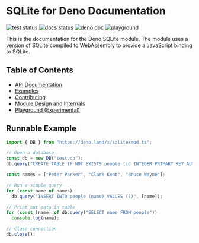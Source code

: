 # SQLite for Deno Documentation

[![test status](https://github.com/dyedgreen/deno-sqlite/workflows/tests/badge.svg?branch=master)](https://github.com/dyedgreen/deno-sqlite/actions)
[![docs status](https://github.com/dyedgreen/deno-sqlite/workflows/docs/badge.svg?branch=master)](https://dyedgreen.github.io/deno-sqlite/)
[![deno doc](https://doc.deno.land/badge.svg)](https://deno.land/x/sqlite)
[![playground](https://img.shields.io/badge/playground-web-blue)](https://dyedgreen.github.io/deno-sqlite/playground/)

This is the documentation for the Deno SQLite module. The module
uses a version of SQLite compiled to WebAssembly to provide a
JavaScript binding to SQLite.

## Table of Contents

- [API Documentation](api.md)
- [Examples](examples.md)
- [Contributing](contributing.md)
- [Module Design and Internals](design.md)
- [Playground (Experimental)](https://dyedgreen.github.io/deno-sqlite/playground/)

## Runnable Example

```javascript
import { DB } from "https://deno.land/x/sqlite/mod.ts";

// Open a database
const db = new DB("test.db");
db.query("CREATE TABLE IF NOT EXISTS people (id INTEGER PRIMARY KEY AUTOINCREMENT, name TEXT)");

const names = ["Peter Parker", "Clark Kent", "Bruce Wayne"];

// Run a simple query
for (const name of names)
  db.query("INSERT INTO people (name) VALUES (?)", [name]);

// Print out data in table
for (const [name] of db.query("SELECT name FROM people"))
  console.log(name);

// Close connection
db.close();
```
